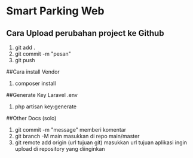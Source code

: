 # Smart Parking Web 

## Cara Upload perubahan project ke Github
1. git add .
2. git commit -m "pesan"
3. git push

##Cara install Vendor
1. composer install

##Generate Key Laravel .env
1. php artisan key:generate

##Other Docs (solo)
1. git commit -m "message" memberi komentar
2. git branch -M main masukkan di repo main/master
3. git remote add origin (url tujuan git) masukkan url tujuan aplikasi ingin upload di repository yang diinginkan
